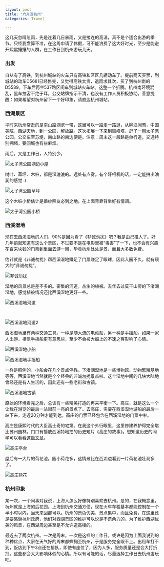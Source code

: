 ```yaml
---
layout: post
title: "六月游杭州"
categories: Travel

---
```

这几天忽晴忽雨，先是连着几日暴雨，又是接连的高温，真不是个适合出游的季节。只怪我盘算不准，在这周申请了休假，可不能浪费了这大好时光，至少是能避开熙熙攘攘的人群，在工作日到杭州游玩几天。

### 出发

自从有了高铁，到杭州城站的火车只有高铁和区区几辆动车了。提前两天买票，到城站的动车D5681已经售完，又觉得高铁太贵，退而求其次，买了到杭州南的D5589。下车后再坐537路区间车到城站火车站。这整一个折腾。杭州南环境混乱，黑车拉客不绝于耳，公交站牌指示不清，也没有工作人员积极协助。善意提醒：如果希望对杭州留下一个好印象，请直达杭州城站。

### 西湖景区

平时来杭州常逛的是南山路湖滨一带，这里可以一路走一路逛，从柳浪闻莺，中国美院，西湖天地，到一公园，解放路。这次拓展一下来到雷峰塔，逛了一圈太子湾公园。公交车至苏堤，南山路的南边便是。注意：周末这一段路是单行道，交通特别拥堵，要回城也有些麻烦。

雨后，又是工作日，人特别少。

![](images/20110611_taiziwan.jpg "太子湾公园湖边小屋")


树叶、草坪、木桩，都是湿漉漉的。远处有点雾。有个好相机的话，一定能拍出油润的感觉 :)

![](images/20110611_taiziwan2.jpg "太子湾公园草坪")

这个木桩小桥估计是婚纱照友必到之地。在上面背靠背坐好有情调。

![](images/20110611_taiziwan3.jpg "太子湾公园小桥")

### 西溪湿地

现在去西溪湿地的人们，90%是因为看了《非诚勿扰》吧？我是由己推人了。好几年前就知道有这么个景区，不过要不是在电影里被“毒害”了一下，也不会有兴趣花百来块钱的门票到里面去游一圈，毕竟杭州处处是景，而且大多数免费。

估计就是《非诚勿扰》帮西溪湿地赚足了门票赚足了眼球，因此入园不久，就有硕大的“非诚勿扰”。

![](images/20110611_taiziwan4.jpg "非诚勿扰")

湿地的风景总是差不多的。密集的河道，丛生的植被。去年去过莫干山旁的下渚湖湿地，感觉植被情况还比西溪湿地更好一些。

![](images/20110611_taiziwan5.jpg "西溪湿地河道")

&nbsp;

![](images/20110611_taiziwan6.jpg "西溪湿地河道2")

西溪湿地里有两种交通工具。一种是随大流的电动船，另一种是手摇船。如果一家人出游，相信手摇船更有意思些，至少不会被大船上的不速之客影响了心情。

![](images/20110611_taiziwan7.jpg "西溪湿地小船")

![](images/20110611_taiziwan8.jpg "西溪湿地手摇船")

一样是照例的，小船会在几个景点停靠。下渚湖湿地是一些博物馆、动物繁殖基地等等，西溪湿地当然就是个个经典的非诚勿扰景点啦。这个湿地中间的几块大陆地曾经还是有人生活的，因此还有一些老街和古镇。

![](images/20110611_taiziwan9.jpg "西溪湿地古镇")

原始的环境看完之后，总该有一些精美打造的再来平衡一下。高庄，就是这么一个让我在游览的最后一站眼前一亮的景点了。去高庄，需要在西溪湿地游船的最后一站下来，走近20分钟才能到达。高庄的门票已经包含在西溪湿地的门票中啦。

高庄是康熙时代的大臣高士奇的宅第。在我这个外行眼里，这里修建养护得完全堪比苏州园林。门口有播放西溪特地拍的历史短片《高庄的故事》。想知道历史的同学可以看看[这篇文章](http://www.shidi.org/sf_AB11E2BE8ABF4E42A624B7F474A6D79A_151_yixian.html)。

![](images/20110611_taiziwan10.jpg "高庄亭台")

屋后有一大片的荷花池。园小荷花多，这情景比在西湖边看到一片荷花池壮观多了。

![](images/20110611_taiziwan11.jpg "高庄荷花")
### 杭州印象

某一次，一个同事对我说，上海人怎么好像特别喜欢去杭州。是的，在我概念里，杭州就是上海的后花园。上海到杭州交通方便，现在火车车程基本都能控制在一个半小时以内，当天来回都可以。杭州的景色优美，景点集中，而且免费，在这里还是要感谢杭州政府，他们对西湖景区的维护可以说是不遗余力的。为了维护西湖优美的风景，在西湖周边甚至是不允许造高楼的。

最近去了两次杭州。一次是周末，一次是这样的工作日。或许是因为上面我说到的种种优点，大家在天气好的周末都蜂拥至杭州，于是服务完全跟不上。出租车打不到，饭店到下午3点还在排队，即使有座位了，因为人多，服务质量还是会大打折扣。这些都会大大影响休假的心情。所以有可能的话，尽量选择工作日去杭州游玩吧。
